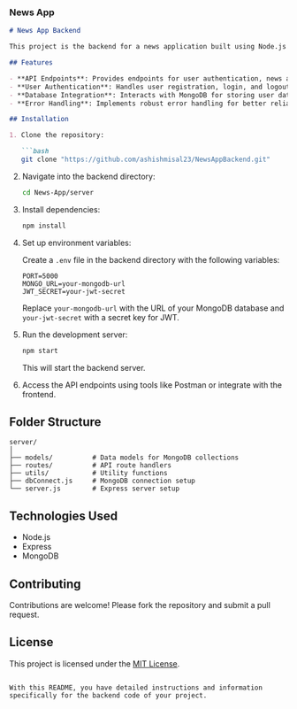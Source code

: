 ### News App
```markdown
# News App Backend

This project is the backend for a news application built using Node.js with Express.

## Features

- **API Endpoints**: Provides endpoints for user authentication, news articles CRUD operations, and user profile management.
- **User Authentication**: Handles user registration, login, and logout using JSON Web Tokens (JWT).
- **Database Integration**: Interacts with MongoDB for storing user data and news articles.
- **Error Handling**: Implements robust error handling for better reliability.

## Installation

1. Clone the repository:

   ```bash
   git clone "https://github.com/ashishmisal23/NewsAppBackend.git"
   ```

2. Navigate into the backend directory:

   ```bash
   cd News-App/server
   ```

3. Install dependencies:

   ```bash
   npm install
   ```

4. Set up environment variables:

   Create a `.env` file in the backend directory with the following variables:

   ```plaintext
   PORT=5000
   MONGO_URL=your-mongodb-url
   JWT_SECRET=your-jwt-secret
   ```

   Replace `your-mongodb-url` with the URL of your MongoDB database and `your-jwt-secret` with a secret key for JWT.

5. Run the development server:

   ```bash
   npm start
   ```

   This will start the backend server.

6. Access the API endpoints using tools like Postman or integrate with the frontend.

## Folder Structure

```
server/
│
├── models/          # Data models for MongoDB collections
├── routes/          # API route handlers
├── utils/           # Utility functions
├── dbConnect.js     # MongoDB connection setup
└── server.js        # Express server setup
```

## Technologies Used

- Node.js
- Express
- MongoDB

## Contributing

Contributions are welcome! Please fork the repository and submit a pull request.

## License

This project is licensed under the [MIT License](LICENSE).
```

With this README, you have detailed instructions and information specifically for the backend code of your project.
